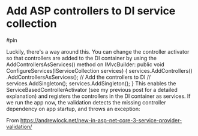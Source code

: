 # Add ASP controllers to DI service collection

#pin

Luckily, there's a way around this. You can change the controller activator so that controllers are added to the DI container by using the AddControllersAsServices() method on IMvcBuilder:
public void ConfigureServices(IServiceCollection services)
{
    services.AddControllers()
        .AddControllersAsServices(); // Add the controllers to DI
// services.AddSingleton<WeatherForecastService>();
    services.AddSingleton<DataService>();
}
This enables the ServiceBasedControllerActivator (see my previous post for a detailed explanation) and registers the controllers in the DI container as services. If we run the app now, the validation detects the missing controller dependency on app startup, and throws an exception:

From <https://andrewlock.net/new-in-asp-net-core-3-service-provider-validation/> 

